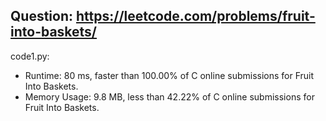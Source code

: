 ## Question: https://leetcode.com/problems/fruit-into-baskets/

code1.py:
* Runtime: 80 ms, faster than 100.00% of C online submissions for Fruit Into Baskets.
* Memory Usage: 9.8 MB, less than 42.22% of C online submissions for Fruit Into Baskets.